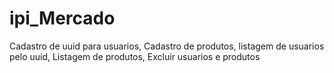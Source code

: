 # ipi_Mercado
Cadastro de uuid para usuarios, Cadastro de produtos, listagem de usuarios pelo uuid, Listagem de produtos, Excluir usuarios e produtos
